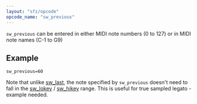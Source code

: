 ```yaml
---
layout: "sfz/opcode"
opcode_name: "sw_previous"
---
```

`sw_previous` can be entered in either MIDI note numbers (0 to 127) or
in MIDI note names (C-1 to G9)

## Example

```
sw_previous=60
```

Note that unlike [sw_last](/opcodes/sw_last), the note specified by
`sw_previous` doesn't need to fall
in the [sw_lokey](sw_lokey) / [sw_hikey](sw_lokey) range.
This is useful for true sampled legato - example needed.
